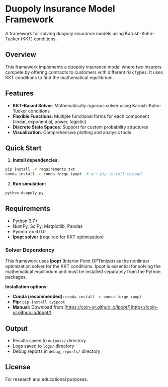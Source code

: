 # Duopoly Insurance Model Framework

A framework for solving duopoly insurance models using Karush-Kuhn-Tucker (KKT) conditions.

## Overview

This framework implements a duopoly insurance model where two insurers compete by offering contracts to customers with different risk types. It uses KKT conditions to find the mathematical equilibrium.

## Features

- **KKT-Based Solver**: Mathematically rigorous solver using Karush-Kuhn-Tucker conditions
- **Flexible Functions**: Multiple functional forms for each component (linear, exponential, power, logistic)
- **Discrete State Spaces**: Support for custom probability structures
- **Visualization**: Comprehensive plotting and analysis tools

## Quick Start

1. **Install dependencies:**
```bash
pip install -r requirements.txt
conda install -c conda-forge ipopt  # or: pip install cyipopt
```

2. **Run simulation:**
```bash
python duopoly.py
```

## Requirements

- Python 3.7+
- NumPy, SciPy, Matplotlib, Pandas
- Pyomo >= 6.0.0
- **Ipopt solver** (required for KKT optimization)

### Solver Dependency

This framework uses **Ipopt** (Interior Point OPTimizer) as the nonlinear optimization solver for the KKT conditions. Ipopt is essential for solving the mathematical equilibrium and must be installed separately from the Python packages.

**Installation options:**
- **Conda (recommended):** `conda install -c conda-forge ipopt`
- **Pip:** `pip install cyipopt`
- **Manual:** Download from [https://coin-or.github.io/Ipopt/](https://coin-or.github.io/Ipopt/)

## Output

- Results saved to `outputs/` directory
- Logs saved to `logs/` directory
- Debug reports in `debug_reports/` directory

## License

For research and educational purposes.
